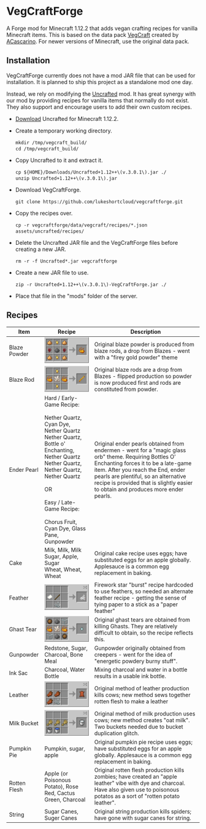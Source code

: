 # VegCraftForge

A Forge mod for Minecraft 1.12.2 that adds vegan crafting recipes for vanilla Minecraft items. This is based on the data pack [VegCraft](https://github.com/ACascarino/vegcraft) created by [ACascarino](https://github.com/ACascarino). For newer versions of Minecraft, use the original data pack.

## Installation

VegCraftForge currently does not have a mod JAR file that can be used for installation. It is planned to ship this project as a standalone mod one day.

Instead, we rely on modifying the [Uncrafted](https://www.curseforge.com/minecraft/mc-mods/uncrafted) mod. It has great synergy with our mod by providing recipes for vanilla items that normally do not exist. They also support and encourage users to add their own custom recipes.

- [Download](https://www.curseforge.com/minecraft/mc-mods/uncrafted/files/2477473) Uncrafted for Minecraft 1.12.2.
- Create a temporary working directory.

    ```
    mkdir /tmp/vegcraft_build/
    cd /tmp/vegcraft_build/
    ```

- Copy Uncrafted to it and extract it.

    ```
    cp ${HOME}/Downloads/Uncrafted+1.12++\(v.3.0.1\).jar ./
    unzip Uncrafted+1.12++\(v.3.0.1\).jar
    ```

- Download VegCraftForge.

    ```
    git clone https://github.com/lukeshortcloud/vegcraftforge.git
    ```

- Copy the recipes over.

    ```
    cp -r vegcraftforge/data/vegcraft/recipes/*.json assets/uncrafted/recipes/
    ```

- Delete the Uncrafted JAR file and the VegCraftForge files before creating a new JAR.

    ```
    rm -r -f Uncrafted*.jar vegcraftforge
    ```

- Create a new JAR file to use.

    ```
    zip -r Uncrafted+1.12++\(v.3.0.1\)-VegCraftForge.jar ./
    ```

- Place that file in the "mods" folder of the server.

## Recipes

Item | Recipe | Description
---- | ------ | ----------
Blaze Powder | ![Crafting table: top row: glowstone dust, gold nugget, glowstone dust; middle row: nether wart, gunpowder, nether wart; bottom row: glowstone dust, gold nugget, glowstone dust -> blaze powder](https://raw.githubusercontent.com/ACascarino/vegcraft/master/img/blaze_powder.png) | Original blaze powder is produced from blaze rods, a drop from Blazes - went with a "firey gold powder" theme
Blaze Rod | ![Crafting table: top row: -, gold nugget, -; middle row: blaze powder, stick, blaze powder; bottom row: -, gold nugget, - -> blaze rod](https://raw.githubusercontent.com/ACascarino/vegcraft/master/img/blaze_rod.png) | Original blaze rods are a drop from Blazes - flipped production so powder is now produced first and rods are constituted from powder.
Ender Pearl | Hard / Early-Game Recipe:<br><br>Nether Quartz, Cyan Dye, Nether Quartz<br>Nether Quartz, Bottle o' Enchanting, Nether Quartz<br>Nether Quartz, Nether Quartz, Nether Quartz<br><br>OR<br><br>Easy / Late-Game Recipe:<br><br>Chorus Fruit, Cyan Dye, Glass Pane, Gunpowder | Original ender pearls obtained from endermen - went for a "magic glass orb" theme. Requiring Bottles O' Enchanting forces it to be a late-game item. After you reach the End, ender pearls are plentiful, so an alternative recipe is provided that is slightly easier to obtain and produces more ender pearls.
Cake | Milk, Milk, Milk<br>Sugar, Apple, Sugar<br>Wheat, Wheat, Wheat | Original cake recipe uses eggs; have substituted eggs for an apple globally. Applesauce is a common egg replacement in baking.
Feather | ![Crafting table: shapeless: paper, stick, string -> 4 feathers](https://raw.githubusercontent.com/ACascarino/vegcraft/master/img/feather.png) | Firework star "burst" recipe hardcoded to use feathers, so needed an alternate feather recipe - getting the sense of tying paper to a stick as a "paper feather"
Ghast Tear | ![Crafting table: top row: fire charge, gunpowder, glass; middle row: blaze powder, quartz, blaze powder; bottom row: glass, gunpowder, fire charge -> Ghast Tear](https://raw.githubusercontent.com/ACascarino/vegcraft/master/img/ghast_tear.png) | Original ghast tears are obtained from killing Ghasts. They are relatively difficult to obtain, so the recipe reflects this.
Gunpowder | Redstone, Sugar, Charcoal, Bone Meal | Gunpowder originally obtained from creepers - went for the idea of "energetic powdery burny stuff".
Ink Sac | Charcoal, Water Bottle | Mixing charcoal and water in a bottle results in a usable ink bottle.
Leather | ![Crafting table: shapeless: 3 rotten flesh, string -> leather](https://raw.githubusercontent.com/ACascarino/vegcraft/master/img/leather.png) | Original method of leather production kills cows; new method sews together rotten flesh to make a leather
Milk Bucket | ![Crafting table: shapeless: 3 wheat, bucket, water bucket -> milk bucket](https://raw.githubusercontent.com/ACascarino/vegcraft/master/img/milk_bucket.png) | Original method of milk production uses cows; new method creates "oat milk". Two buckets needed due to bucket duplication glitch.
Pumpkin Pie | Pumpkin, sugar, apple | Original pumpkin pie recipe uses eggs; have substituted eggs for an apple globally. Applesauce is a common egg replacement in baking.
Rotten Flesh | Apple (or Poisonous Potato), Rose Red, Cactus Green, Charcoal | Original rotten flesh production kills zombies; have created an "apple leather" vibe with dye and charcoal. Have also given use to poisonous potatos as a sort of "rotten potato leather".
String | Sugar Canes, Suger Canes | Original string production kills spiders; have gone with sugar canes for string.
